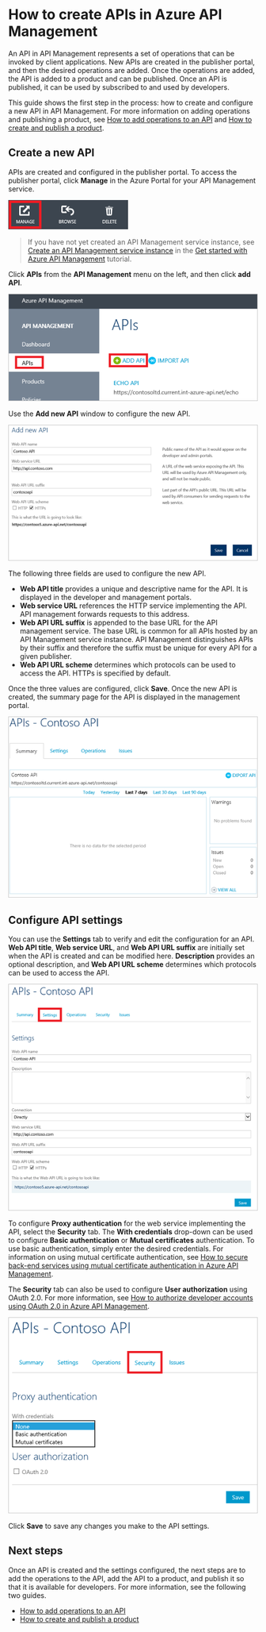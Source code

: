 <properties 
	pageTitle="How to create APIs in Azure API Management" 
	description="Learn how to create and configure APIs in Azure API Management." 
	services="api-management" 
	documentationCenter="" 
	authors="steved0x" 
	manager="dwrede" 
	editor=""/>

<tags 
	ms.service="api-management" 
	ms.workload="mobile" 
	ms.tgt_pltfrm="na" 
	ms.devlang="na" 
	ms.topic="article" 
	ms.date="06/16/2015" 
	ms.author="sdanie"/>

# How to create APIs in Azure API Management

An API in API Management represents a set of operations that can be invoked by client applications. New APIs are created in the publisher portal, and then the desired operations are added. Once the operations are added, the API is added to a product and can be published. Once an API is published, it can be used by subscribed to and used by developers.

This guide shows the first step in the process: how to create and configure a new API in API Management. For more information on adding operations and publishing a product, see [How to add operations to an API][] and [How to create and publish a product][].

## <a name="create-new-api"> </a>Create a new API

APIs are created and configured in the publisher portal. To access the publisher portal, click **Manage** in the Azure Portal for your API Management service.

![Publisher portal][api-management-management-console]

>If you have not yet created an API Management service instance, see [Create an API Management service instance][] in the [Get started with Azure API Management][] tutorial.

Click **APIs** from the **API Management** menu on the left, and then click **add API**.

![Create API][api-management-create-api]

Use the **Add new API** window to configure the new API.

![Add new API][api-management-add-new-api]

The following three fields are used to configure the new API.

-	**Web API title** provides a unique and descriptive name for the API. It is displayed in the developer and management portals.
-	**Web service URL** references the HTTP service implementing the API. API management forwards requests to this address.
-	**Web API URL suffix** is appended to the base URL for the API management service. The base URL is common for all APIs hosted by an API Management service instance. API Management distinguishes APIs by their suffix and therefore the suffix must be unique for every API for a given publisher.
-	**Web API URL scheme** determines which protocols can be used to access the API. HTTPs is specified by default.

Once the three values are configured, click **Save**. Once the new API is created, the summary page for the API is displayed in the management portal.

![API summary][api-management-api-summary]

## <a name="configure-api-settings"> </a>Configure API settings

You can use the **Settings** tab to verify and edit the configuration for an API. **Web API title**, **Web service URL**, and **Web API URL suffix** are initially set when the API is created and can be modified here. **Description** provides an optional description, and **Web API URL scheme** determines which protocols can be used to access the API.

![API settings][api-management-api-settings]

To configure **Proxy authentication** for the web service implementing the API, select the **Security** tab. The **With credentials** drop-down can be used to configure **Basic authentication** or **Mutual certificates** authentication. To use basic authentication, simply enter the desired credentials. For information on using mutual certificate authentication, see [How to secure back-end services using mutual certificate authentication in Azure API Management][].

The **Security** tab can also be used to configure **User authorization** using OAuth 2.0. For more information, see [How to authorize developer accounts using OAuth 2.0 in Azure API Management][].

![Basic authentication settings][api-management-api-settings-credentials]

Click **Save** to save any changes you make to the API settings.

## <a name="next-steps"> </a>Next steps

Once an API is created and the settings configured, the next steps are to add the operations to the API, add the API to a product, and publish it so that it is available for developers. For more information, see the following two guides.

-	[How to add operations to an API][]
-	[How to create and publish a product][]





[api-management-create-api]: ./media/api-management-howto-create-apis/api-management-create-api.png
[api-management-management-console]: ./media/api-management-howto-create-apis/api-management-management-console.png
[api-management-add-new-api]: ./media/api-management-howto-create-apis/api-management-add-new-api.png
[api-management-api-settings]: ./media/api-management-howto-create-apis/api-management-api-settings.png
[api-management-api-settings-credentials]: ./media/api-management-howto-create-apis/api-management-api-settings-credentials.png
[api-management-api-summary]: ./media/api-management-howto-create-apis/api-management-api-summary.png
[api-management-echo-operations]: ./media/api-management-howto-create-apis/api-management-echo-operations.png

[What is an API?]: #what-is-api
[Create a new API]: #create-new-api
[Configure API settings]: #configure-api-settings
[Configure API operations]: #configure-api-operations
[Next steps]: #next-steps

[How to add operations to an API]: api-management-howto-add-operations.md
[How to create and publish a product]: api-management-howto-add-products.md

[Get started with Azure API Management]: api-management-get-started.md
[Create an API Management service instance]: api-management-get-started.md#create-service-instance
[How to secure back-end services using mutual certificate authentication in Azure API Management]: api-management-howto-mutual-certificates.md
[How to authorize developer accounts using OAuth 2.0 in Azure API Management]: api-management-howto-oauth2.md